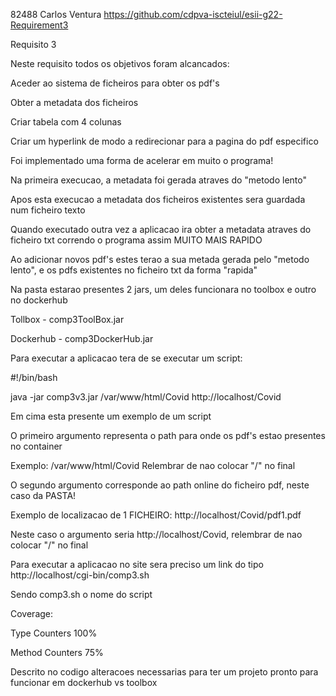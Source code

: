 82488 Carlos Ventura https://github.com/cdpva-iscteiul/esii-g22-Requirement3 

Requisito 3

Neste requisito todos os objetivos foram alcancados:

Aceder ao sistema de ficheiros para obter os pdf's

Obter a metadata dos ficheiros

Criar tabela com 4 colunas

Criar um hyperlink de modo a redirecionar para a pagina do pdf especifico

Foi implementado uma forma de acelerar em muito o programa!

Na primeira execucao, a metadata foi gerada atraves do "metodo lento"

Apos esta execucao a metadata dos ficheiros existentes sera guardada num ficheiro texto

Quando executado outra vez a aplicacao ira obter a metadata atraves do ficheiro txt correndo o programa assim MUITO MAIS RAPIDO

Ao adicionar novos pdf's estes terao a sua metada gerada pelo "metodo lento", e os pdfs existentes no ficheiro txt da forma "rapida"

Na pasta estarao presentes 2 jars, um deles funcionara no toolbox e outro no dockerhub

Tollbox - comp3ToolBox.jar

Dockerhub - comp3DockerHub.jar 

Para executar a aplicacao tera de se executar um script:

#!/bin/bash 

java -jar comp3v3.jar /var/www/html/Covid http://localhost/Covid

Em cima esta presente um exemplo de um script

O primeiro argumento representa o path para onde os pdf's estao presentes no container

Exemplo: /var/www/html/Covid Relembrar de nao colocar "/" no final

O segundo argumento corresponde ao path online do ficheiro pdf, neste caso da PASTA!

Exemplo de localizacao de 1 FICHEIRO: http://localhost/Covid/pdf1.pdf

Neste caso o argumento seria http://localhost/Covid, relembrar de nao colocar "/" no final

Para executar a aplicacao no site sera preciso um link do tipo http://localhost/cgi-bin/comp3.sh

Sendo comp3.sh o nome do script

Coverage:

Type Counters 100%

Method Counters 75%

Descrito no codigo alteracoes necessarias para ter um projeto pronto para funcionar em dockerhub vs toolbox
